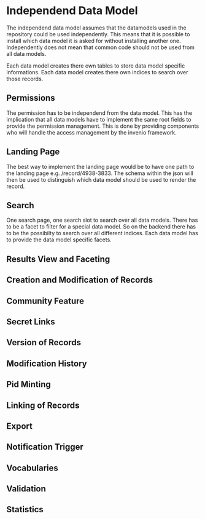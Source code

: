 # Independend Data Model

The independend data model assumes that the datamodels used in the repository
could be used independently. This means that it is possible to install which
data model it is asked for without installing another one. Independently does
not mean that common code should not be used from all data models.



Each data model creates there own tables to store data model specific
informations. Each data model creates there own indices to search over those
records.

## Permissions
The permission has to be independend from the data model. This has the
implication that all data models have to implement the same root fields to
provide the permission management. This is done by providing components who will
handle the access management by the invenio framework.

## Landing Page
The best way to implement the landing page would be to have one path to the
landing page e.g. /record/4938-3833. The schema within the json will then be
used to distinguish which data model should be used to render the record.

## Search
One search page, one search slot to search over all data models. There has to be
a facet to filter for a special data model. So on the backend there has to be
the possibilty to search over all different indices. Each data model has to
provide the data model specific facets.

## Results View and Faceting

## Creation and Modification of Records

## Community Feature

## Secret Links

## Version of Records

## Modification History

## Pid Minting

## Linking of Records

## Export

## Notification Trigger

## Vocabularies

## Validation

## Statistics

